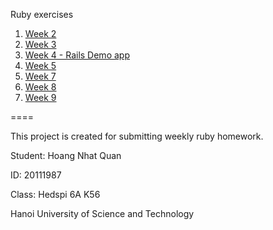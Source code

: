 Ruby exercises

1. [Week 2](https://github.com/iamkots/ruby/blob/master/BaiTap1_Hoang%20Nhat%20Quan_20111987_LopVN6A.rb)
2. [Week 3](https://github.com/iamkots/ruby/blob/master/BaiTap2_Hoang%20Nhat%20Quan_20111987_LopVN6A.rb)
3. [Week 4 - Rails Demo app](https://github.com/iamkots/ruby/tree/master/demo_app)
4. [Week 5](https://github.com/iamkots/ruby/tree/master/sample_app)
5. [Week 7](https://github.com/iamkots/ruby/tree/master/login-page)
6. [Week 8](https://github.com/iamkots/ruby/tree/master/login-logout)
7. [Week 9](https://github.com/iamkots/ruby/tree/master/update_user)


====

This project is created for submitting weekly ruby homework.

Student: Hoang Nhat Quan

ID: 20111987

Class: Hedspi 6A K56

Hanoi University of Science and Technology
